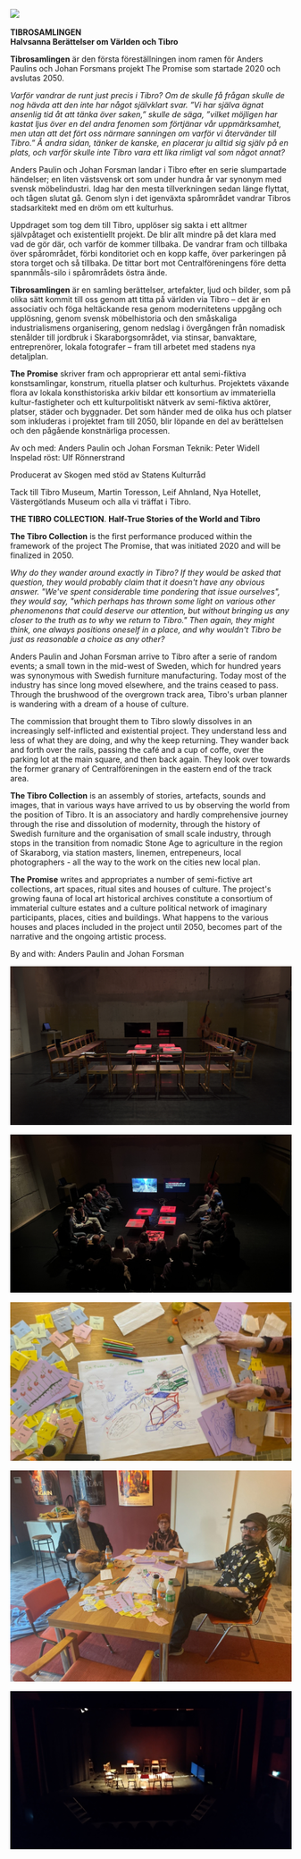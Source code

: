 ![](/tibro2.jpg) 

**TIBROSAMLINGEN**  
**Halvsanna Berättelser om Världen och Tibro**

**Tibrosamlingen** är den första föreställningen inom ramen för Anders Paulins och Johan Forsmans projekt The Promise som startade 2020 och avslutas 2050.

*Varför vandrar de runt just precis i Tibro? Om de skulle få frågan skulle de nog hävda att den inte har något självklart svar. ”Vi har själva ägnat ansenlig tid åt att tänka över saken,” skulle de säga, ”vilket möjligen har kastat ljus över en del andra fenomen som förtjänar vår uppmärksamhet, men utan att det fört oss närmare sanningen om varför vi återvänder till Tibro.” Å andra sidan, tänker de kanske, en placerar ju alltid sig själv på en plats, och varför skulle inte Tibro vara ett lika rimligt val som något annat?*

Anders Paulin och Johan Forsman landar i Tibro efter en serie slumpartade händelser; en liten västsvensk ort som under hundra år var synonym med svensk möbelindustri. Idag har den mesta tillverkningen sedan länge flyttat, och tågen slutat gå. Genom slyn i det igenväxta spårområdet vandrar Tibros stadsarkitekt med en dröm om ett kulturhus.

Uppdraget som tog dem till Tibro, upplöser sig sakta i ett alltmer självpåtaget och existentiellt projekt. De blir allt mindre på det klara med vad de gör där, och varför de kommer tillbaka. De vandrar fram och tillbaka över spårområdet, förbi konditoriet och en kopp kaffe, över parkeringen på stora torget och så tillbaka. De tittar bort mot Centralföreningens före detta spannmåls-silo i spårområdets östra ände.

**Tibrosamlingen** är en samling berättelser, artefakter, ljud och bilder, som på olika sätt kommit till oss genom att titta på världen via Tibro – det är en associativ och föga heltäckande resa genom modernitetens uppgång och upplösning, genom svensk möbelhistoria och den småskaliga industrialismens organisering, genom nedslag i övergången från nomadisk stenålder till jordbruk i Skaraborgsområdet, via stinsar, banvaktare, entreprenörer, lokala fotografer – fram till arbetet med stadens nya detaljplan.

**The Promise** skriver fram och approprierar ett antal semi-fiktiva konstsamlingar, konstrum, rituella platser och kulturhus. Projektets växande flora av lokala konsthistoriska arkiv bildar ett konsortium av immateriella kultur-fastigheter och ett kulturpolitiskt nätverk av semi-fiktiva aktörer, platser, städer och byggnader. Det som händer med de olika hus och platser som inkluderas i projektet fram till 2050, blir löpande en del av berättelsen och den pågående konstnärliga processen.

Av och med: Anders Paulin och Johan Forsman
Teknik: Peter Widell
Inspelad röst: Ulf Rönnerstrand

Producerat av Skogen med stöd av Statens Kulturråd

Tack till Tibro Museum, Martin Toresson, Leif Ahnland, Nya Hotellet,
Västergötlands Museum och alla vi träffat i Tibro.

**THE TIBRO COLLECTION**. 
**Half-True Stories of the World and Tibro**

**The Tibro Collection** is the first performance produced within the framework of the project The Promise, that was initiated 2020 and will be finalized in 2050.

*Why do they wander around exactly  in Tibro? If they would be asked that question, they would probably claim that it doesn't have any obvious answer. "We've spent considerable time pondering that issue ourselves", they would say, "which perhaps has thrown some light on various other phenomenons that could deserve our attention, but without bringing us any closer to the truth as to why we return to Tibro." Then again, they might think, one always positions oneself in a place, and why wouldn't Tibro be just as reasonable a choice as any other?*

Anders Paulin and Johan Forsman arrive to Tibro after a serie of random events; a small town in the mid-west of Sweden, which for hundred years was synonymous with Swedish furniture manufacturing. Today most of the industry has since long moved elsewhere, and the trains ceased to pass. Through the brushwood of the overgrown track area, Tibro's urban planner is wandering with a dream of a house of culture.

The commission that brought them to Tibro slowly dissolves in an increasingly self-inflicted and existential project. They understand less and less of what they are doing, and why the keep returning. They wander back and forth over the rails, passing the café and a cup of coffe, over the parking lot at the main square, and then back again. They look over towards the former granary of Centralföreningen in the eastern end of the track area.

**The Tibro Collection** is an assembly of stories, artefacts, sounds and images, that in various ways have arrived to us by observing the world from the position of Tibro. It is an associatory and hardly comprehensive journey through the rise and dissolution of modernity, through the history of Swedish furniture and the organisation of small scale industry, through stops in the transition from nomadic Stone Age to agriculture in the region of Skaraborg, via station masters, linemen, entrepeneurs, local photographers - all the way to the work on  the cities new local plan.

**The Promise** writes and appropriates a number of semi-fictive art collections, art spaces, ritual sites and houses of culture. The project's growing fauna of local art historical archives constitute a consortium of immaterial culture estates and a culture political network of imaginary participants, places, cities and buildings. What happens to the various houses and places included in the project until 2050, becomes part of the narrative and the ongoing artistic process.

By and with: Anders Paulin and Johan Forsman

![](/tibroweld1.jpg) 

![](/tibroweld2.jpg)

![](/tibrotibro1.jpg) 

![](/tibrotibro2.jpg) 

![](/tibrotibro4.jpg.jpg) 






